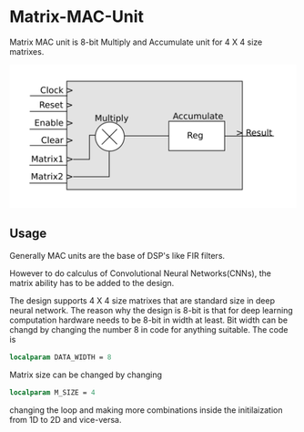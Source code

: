 # Matrix-MAC-Unit

Matrix MAC unit is 8-bit Multiply and Accumulate unit for 4 X 4 size matrixes.

![alt text](matrix-mac-unit.png)

## Usage

Generally MAC units are the base of DSP's like FIR filters.

However to do calculus of Convolutional Neural Networks(CNNs), the matrix ability has to be added to the design.

The design supports 4 X 4 size matrixes that are standard size in deep neural network. The reason why the design is 8-bit is that for deep learning computation hardware needs to be 8-bit in width at least. Bit width can be changd by changing the number 8 in code for anything suitable.
The code is

```systemverilog
localparam DATA_WIDTH = 8
```
Matrix size can be changed by changing

```systemverilog
localparam M_SIZE = 4
```
changing the loop and making more combinations inside the initilaization from 1D to 2D and vice-versa.
